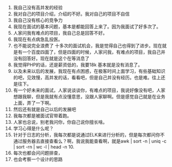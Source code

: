 1. 我自己没有高并发的经验
2. 我对自己的项目介绍，介绍的不好。我对自己的项目不自信
3. 我自己没有核心的竞争力
4. 我现在面试的基本问题，基本是都能回答上来了。因为我面试了好多次了。
5. 人家问我有难点的项目，我自己总是回答不好。
6. 我现在有点病急乱投医。
7. 也不能说完全浪费了  十多次的面试机会，我是觉得自己也得到了进步。现在就是有一个百度四面了，但是四面的时候，人家问我，有难点的项目，我自己并没有回答好。现在就是这个在等消息了
8. 我觉得PHP的话，还是薪资低的，我要18k 基本就是没有消息了。
9. 以及未来以后的发展，我现在有点困惑，在极客时间上面学习，有些基础知识的吧，见效慢，高并发的话，看看吧，但是自己并没有经历。也是难。往上还是往下。
10. 有一个好未来的面试，人家说谈谈你，有难点的项目，我说好像没有吧，人家想跟我聊，但是我就有点没懂意思，没跟人家聊啊。但是感觉自己就是在业务上面，弄了一下啊。
11. 然后还有就是自己以后的发展吧
12. 我每次都是被面试官带着跑。
13. 人家也总说，别老我问你，你自己说你擅长啥。
14. 学习心得是什么呢？
15. 针对于日志的分析，我每次都是说通过ELK来进行分析的，但是每次都问你不通过服务器去直接查看么？啊，我说我能查看啊，就是awk  | sort -n | uniq -c | sort -rn | wc -l | head -n 10.
16. 每次也都会问问题排查，
17. 也会考察一个设计的思路